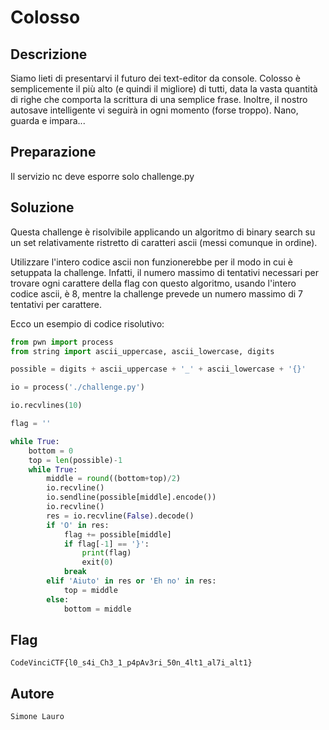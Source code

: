 # Colosso

## Descrizione

Siamo lieti di presentarvi il futuro dei text-editor da console. Colosso è semplicemente il più alto (e quindi il migliore) di tutti, data la vasta quantità di righe che comporta la scrittura di una semplice frase. Inoltre, il nostro autosave intelligente vi seguirà in ogni momento (forse troppo). Nano, guarda e impara...

## Preparazione

Il servizio nc deve esporre solo challenge.py

## Soluzione

Questa challenge è risolvibile applicando un algoritmo di binary search su un set relativamente ristretto di caratteri ascii (messi comunque in ordine).

Utilizzare l'intero codice ascii non funzionerebbe per il modo in cui è setuppata la challenge. Infatti, il numero massimo di tentativi necessari per trovare ogni carattere della flag con questo algoritmo, usando l'intero codice ascii, è 8, mentre la challenge prevede un numero massimo di 7 tentativi per carattere.

Ecco un esempio di codice risolutivo:

```python
from pwn import process
from string import ascii_uppercase, ascii_lowercase, digits

possible = digits + ascii_uppercase + '_' + ascii_lowercase + '{}'

io = process('./challenge.py')

io.recvlines(10)

flag = ''

while True:
    bottom = 0
    top = len(possible)-1
    while True:
        middle = round((bottom+top)/2)
        io.recvline()
        io.sendline(possible[middle].encode())
        io.recvline()
        res = io.recvline(False).decode()
        if 'O' in res:
            flag += possible[middle]
            if flag[-1] == '}':
                print(flag)
                exit(0)
            break
        elif 'Aiuto' in res or 'Eh no' in res:
            top = middle
        else:
            bottom = middle
```

## Flag

```CodeVinciCTF{l0_s4i_Ch3_1_p4pAv3ri_50n_4lt1_al7i_alt1}```

## Autore

`Simone Lauro`